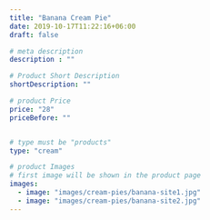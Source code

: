 ```yaml
---
title: "Banana Cream Pie"
date: 2019-10-17T11:22:16+06:00
draft: false

# meta description
description : ""

# Product Short Description
shortDescription: ""

# product Price
price: "28"
priceBefore: ""


# type must be "products"
type: "cream"

# product Images
# first image will be shown in the product page
images:
  - image: "images/cream-pies/banana-site1.jpg"
  - image: "images/cream-pies/banana-site2.jpg"
---
```

